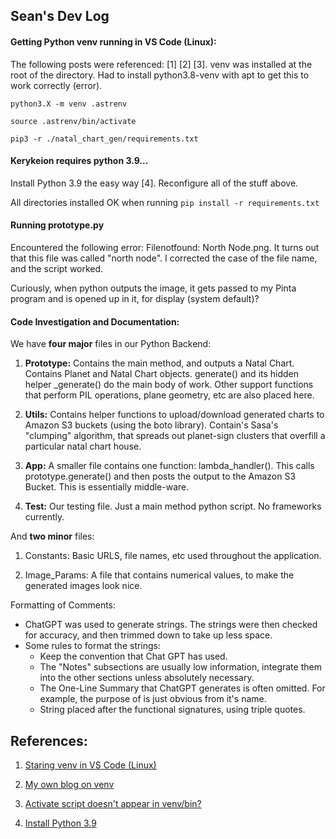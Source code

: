 ## Sean's Dev Log

#### Getting Python venv running in VS Code (Linux):

The following posts were referenced: [1] [2] [3]. venv was installed at the root of the directory. Had to install
python3.8-venv with apt to get this to work correctly (error).

```
python3.X -m venv .astrenv

source .astrenv/bin/activate

pip3 -r ./natal_chart_gen/requirements.txt
```

#### Kerykeion requires python 3.9...

Install Python 3.9 the easy way [4]. Reconfigure all of the stuff above.

All directories installed OK when running `pip install -r requirements.txt`

#### Running prototype.py

Encountered the following error: Filenotfound: North Node.png. It turns out that this file was called "north node". I corrected the case of the file name, and the script worked.

Curiously, when python outputs the image, it gets passed to my Pinta program and is opened up in it, for display (system default)?

#### Code Investigation and Documentation:

We have **four major** files in our Python Backend:

1) **Prototype:** Contains the main method, and outputs a Natal Chart. Contains Planet and Natal Chart objects. generate() and its hidden helper _generate() do the main body of work. Other support functions that perform PIL operations, plane geometry, etc are also placed here.

2) **Utils:** Contains helper functions to upload/download generated charts to Amazon S3 buckets (using the boto library). Contain's Sasa's "clumping" algorithm, that spreads out planet-sign clusters that overfill a particular natal chart house. 

3) **App:** A smaller file contains one function: lambda_handler(). This calls prototype.generate() and then posts the output to the Amazon S3 Bucket. This is essentially middle-ware.

4) **Test:** Our testing file. Just a main method python script. No frameworks currently.

And **two minor** files:

1) Constants: Basic URLS, file names, etc used throughout the application.

2) Image_Params: A file that contains numerical values, to make the generated images look nice.

Formatting of Comments:

- ChatGPT was used to generate strings. The strings were then checked for accuracy, and then trimmed down to take up less space.
- Some rules to format the strings:
    - Keep the convention that Chat GPT has used.
    - The "Notes" subsections are usually low information, integrate them into the other sections unless absolutely necessary.
    - The One-Line Summary that ChatGPT generates is often omitted. For example, the purpose of <class Planet> is just obvious from it's name.
    - String placed after the functional signatures, using triple quotes.












## References:

1) [Staring venv in VS Code (Linux)](https://www.pythonguis.com/tutorials/getting-started-vs-code-python/#:~:text=To%20use%20a%20virtual%20environment,selecting%20%3E%20Python%3A%20Select%20Interpreter%20.)

2) [My own blog on venv](http://www.cumulativeparadigms.org/wordpress/index.php/2019/03/13/building-a-simple-python-environment-for-data-science-and-development/)

3) [Activate script doesn't appear in venv/bin?](https://stackoverflow.com/questions/41687841/there-is-no-activate-when-i-am-trying-to-run-my-virtual-env)

4) [Install Python 3.9](https://linuxize.com/post/how-to-install-python-3-9-on-ubuntu-20-04/)